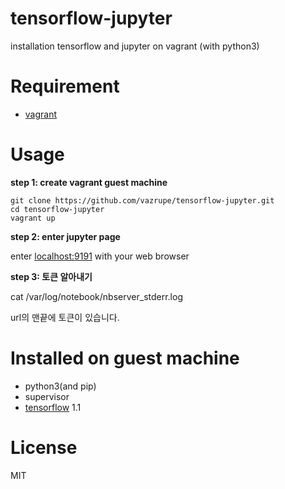 # tensorflow-jupyter
installation tensorflow and jupyter on vagrant (with python3)

# Requirement
- [vagrant](https://www.vagrantup.com/)

# Usage
__step 1: create vagrant guest machine__

    git clone https://github.com/vazrupe/tensorflow-jupyter.git
    cd tensorflow-jupyter
    vagrant up

__step 2: enter jupyter page__

enter [localhost:9191](http://localhost:9191/) with your web browser

__step 3: 토큰 알아내기__

cat /var/log/notebook/nbserver_stderr.log

url의 맨끝에 토큰이 있습니다.

# Installed on guest machine

- python3(and pip)
- supervisor
- [tensorflow](https://www.tensorflow.org/) 1.1

# License
MIT
